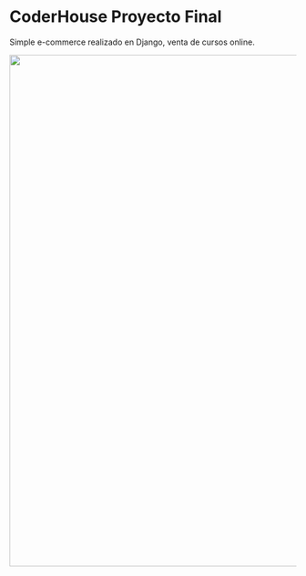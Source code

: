 # CoderHouse Proyecto Final

Simple e-commerce realizado en Django, venta de cursos online.

<img align="center" width="930" height="898" src="">
